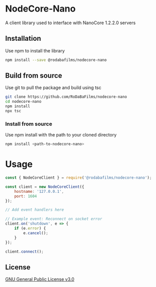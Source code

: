 # NodeCore-Nano
A client library used to interface with NanoCore 1.2.2.0 servers

## Installation
Use npm to install the library
```sh
npm install --save @rodabafilms/nodecore-nano
```

## Build from source
Use git to pull the package and build using tsc

```sh
git clone https://github.com/RoDaBaFilms/nodecore-nano
cd nodecore-nano 
npm install
npx tsc
```

### Install from source
Use npm install with the path to your cloned directory
```sh
npm install <path-to-nodecore-nano>
```

# Usage
```js
const { NodeCoreClient } = require('@rodabafilms/nodecore-nano');

const client = new NodeCoreClient({
    hostname: '127.0.0.1',
    port: 1604
});

// Add event handlers here

// Example event: Reconnect on socket error
client.on('shutdown', e => {
    if (e.error) {
        e.cancel(); 
    }
});

client.connect();
```

## License
[GNU General Public License v3.0](https://choosealicense.com/licenses/gpl-3.0/)
